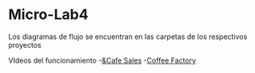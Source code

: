 # Micro-Lab4

Los diagramas de flujo se encuentran en las carpetas de los respectivos proyectos

VIdeos del funcionamiento
-[&Cafe Sales](https://youtu.be/JQ_WyLkmGLw)
-[Coffee Factory](https://youtu.be/R7Fs6TeB-cY)
